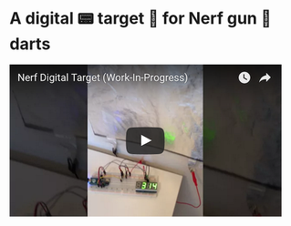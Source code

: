 # A digital :pager: target :dart: for Nerf gun :gun: darts

[![Nerf Digital Target (Work-In-Progress)](https://github.com/hfreire/nerf-digital-target/raw/master/share/youtube/nerf-digital-target-work-in-progress.png)](http://www.youtube.com/watch?v=FRkOJmAujnU "Nerf Digital Target (Work-In-Progress)")
